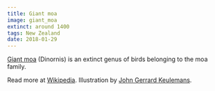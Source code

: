 ```yaml
---
title: Giant moa
image: giant_moa
extinct: around 1400
tags: New Zealand
date: 2018-01-29
---
```


[Giant moa][1] (Dinornis) is an extinct genus of birds belonging to the moa
family.

Read more at [Wikipedia][2]. Illustration by [John Gerrard Keulemans][3].

[1]: /2018/01/29/giant-moa/
[2]: https://en.wikipedia.org/wiki/Dinornis
[3]: https://ia800201.us.archive.org/BookReader/BookReaderImages.php?zip=/20/items/extinctbirdsatte00roth/extinctbirdsatte00roth_jp2.zip&file=extinctbirdsatte00roth_jp2/extinctbirdsatte00roth_0375.jp2&scale=1&rotate=0
